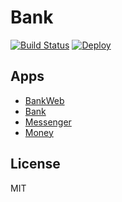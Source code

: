 # Bank

[![Build Status](https://travis-ci.org/wojtekmach/bank.svg?branch=master)](https://travis-ci.org/wojtekmach/bank)
[![Deploy](https://www.herokucdn.com/deploy/button.svg)](https://heroku.com/deploy)

## Apps

- [BankWeb](apps/bank_web)
- [Bank](apps/bank)
- [Messenger](apps/messenger)
- [Money](apps/money)

## License

MIT
